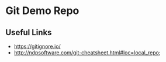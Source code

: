 # Git Demo Repo
## Useful Links
* https://gitignore.io/
* http://ndpsoftware.com/git-cheatsheet.html#loc=local_repo;
